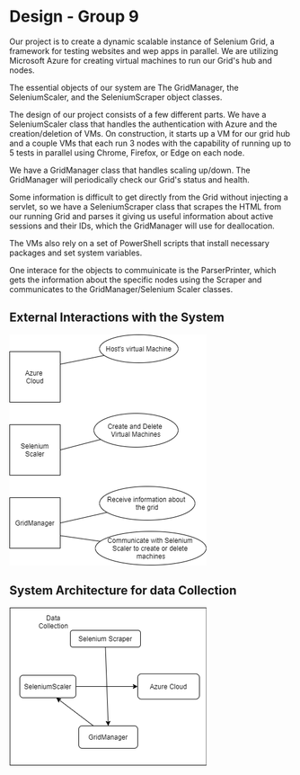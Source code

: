 # Design - Group 9

Our project is to create a dynamic scalable instance of Selenium Grid, a framework for testing websites and wep apps in parallel. We are utilizing Microsoft Azure for creating virtual machines to run our Grid's hub and nodes.

The essential objects of our system are The GridManager, the SeleniumScaler, and the SeleniumScraper object classes.

The design of our project consists of a few different parts. We have a SeleniumScaler class that handles the authentication with Azure and the creation/deletion of VMs. On construction, it starts up a VM for our grid hub and a couple VMs that each run 3 nodes with the capability of running up to 5 tests in parallel using Chrome, Firefox, or Edge on each node. 

We have a GridManager class that handles scaling up/down. The GridManager will periodically check our Grid's status and health.

Some information is difficult to get directly from the Grid without injecting a servlet, so we have a SeleniumScraper class that scrapes the HTML from our running Grid and parses it giving us useful information about active sessions and their IDs, which the GridManager will use for deallocation.

The VMs also rely on a set of PowerShell scripts that install necessary packages and set system variables.

One interace for the objects to commuinicate is the ParserPrinter, which gets the information about the specific nodes using the Scraper and communicates to the GridManager/Selenium Scaler classes.

## External Interactions with the System 
![External Interactions](/images/External.png)

## System Architecture for data Collection
![Data Collection](/images/Architecture.png)
